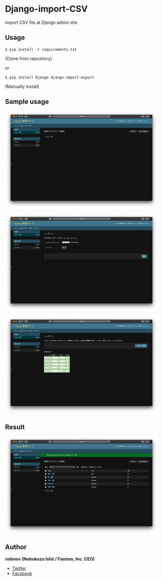 # Django-import-CSV

import CSV file at Django admin site

## Usage

	$ pip install -r requirements.txt
(Clone from repository)
	
or

	$ pip install Django django-import-export
(Manually install)
	
## Sample usage

![django admin site](static/images/django-admin-site_1.png)

![django admin site](static/images/django-admin-site_2.png)

![django admin site](static/images/django-admin-site_3.png)

## Result

![django admin site](static/images/django-admin-site_4.png)

## Author
**nobnov (Nobukazu Ishii / Fantom, Inc. CEO)**

- [Twitter](https://twitter.com/nobnov)
- [Facebook](https://www.facebook.com/nobnov.ISHII)